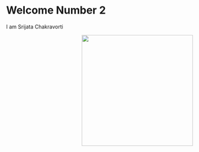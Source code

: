 # Welcome Number 2
I am Srijata Chakravorti

<img src="https://user-images.githubusercontent.com/54953444/114804579-2271ae80-9d67-11eb-9f3b-fcfc04664aee.png" width=300 align=right>
